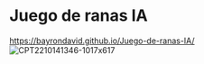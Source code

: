 # Juego de ranas IA
 https://bayrondavid.github.io/Juego-de-ranas-IA/
![CPT2210141346-1017x617](https://user-images.githubusercontent.com/93720978/195919184-7c83bd52-026b-4d7c-a568-189cf37ce87b.gif)
